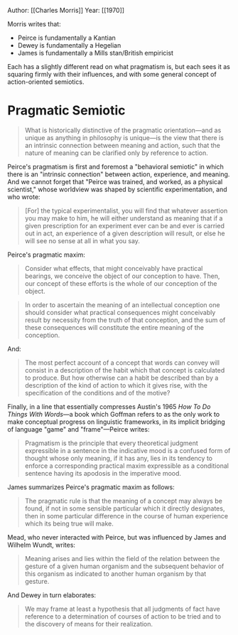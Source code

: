 Author: [[Charles Morris]]
Year: [[1970]]

Morris writes that:
- Peirce is fundamentally a Kantian
- Dewey is fundamentally a Hegelian
- James is fundamentally a Mills stan/British empiricist

Each has a slightly different read on what pragmatism is, but each sees it as squaring firmly with their influences, and with some general concept of action-oriented semiotics.

# Pragmatic Semiotic
> What is historically distinctive of the pragmatic orientation—and as unique as anything in philosophy is unique—is the view that there is an intrinsic connection between meaning and action, such that the nature of meaning can be clarified only by reference to action.

Peirce's pragmatism is first and foremost a "behavioral semiotic" in which there is an "intrinsic connection" between action, experience, and meaning. And we cannot forget that "Peirce was trained, and worked, as a physical scientist," whose worldview was shaped by scientific experimentation, and who wrote:
> [For] the typical experimentalist, you will find that whatever assertion you may make to him, he will either understand as meaning that if a given prescription for an experiment ever can be and ever is carried out in act, an experience of a given description will result, or else he will see no sense at all in what you say.

Peirce's pragmatic maxim:
> Consider what effects, that might conceivably have practical bearings, we conceive the object of our conception to have. Then, our concept of these efforts is the whole of our conception of the object.

> In order to ascertain the meaning of an intellectual conception one should consider what practical consequences might conceivably result by necessity from the truth of that conception, and the sum of these consequences will constitute the entire meaning of the conception.

And:
> The most perfect account of a concept that words can convey will consist in a description of the habit which that concept is calculated to produce. But how otherwise can a habit be described than by a description of the kind of action to which it gives rise, with the specification of the conditions and of the motive?

Finally, in a line that essentially compresses Austin's 1965 _How To Do Things With Words_—a book which Goffman refers to as the only work to make conceptual progress on linguistic frameworks, in its implicit bridging of language "game" and "frame"—Peirce writes:
> Pragmatism is the principle that every theoretical judgment expressible in a sentence in the indicative mood is a confused form of thought whose only meaning, if it has any, lies in its tendency to enforce a corresponding practical maxim expressible as a conditional sentence having its apodosis in the imperative mood.

James summarizes Peirce's pragmatic maxim as follows:
> The pragmatic rule is that the meaning of a concept may always be found, if not in some sensible particular which it directly designates, then in some particular difference in the course of human experience which its being true will make.

Mead, who never interacted with Peirce, but was influenced by James and Wilhelm Wundt, writes:
> Meaning arises and lies within the field of the relation between the gesture of a given human organism and the subsequent behavior of this organism as indicated to another human organism by that gesture.

And Dewey in turn elaborates:
> We may frame at least a hypothesis that all judgments of fact have reference to a determination of courses of action to be tried and to the discovery of means for their realization.